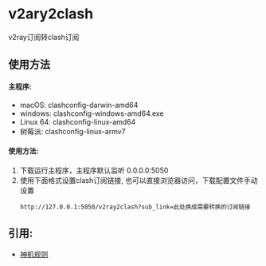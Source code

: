 # v2ary2clash
v2ray订阅转clash订阅
## 使用方法
#### 主程序:
* macOS:    clashconfig-darwin-amd64
* windows:  clashconfig-windows-amd64.exe
* Linux 64: clashconfig-linux-amd64
* 树莓派:    clashconfig-linux-armv7
#### 使用方法:
1. 下载运行主程序，主程序默认监听 0.0.0.0:5050
2. 使用下面格式设置clash订阅链接, 也可以直接浏览器访问，下载配置文件手动设置
    ```
    http://127.0.0.1:5050/v2ray2clash?sub_link=此处换成需要转换的订阅链接
    ```
## 引用:
- [神机规则](https://github.com/ConnersHua/Profiles)